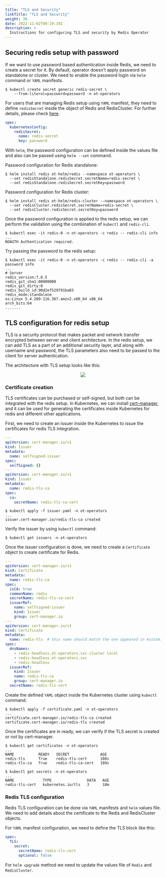 ```yaml
---
title: "TLS and Security"
linkTitle: "TLS and Security"
weight: 30
date: 2022-11-02T00:19:19Z
description: >
  Instructions for configuring TLS and security by Redis Operator
---
```


## Securing redis setup with password

If we want to use password based authentication inside Redis, we need to create a secret for it. By default, operator doesn't apply password on standalone or cluster. We need to enable the password login via `helm` command or `YAML` manifests.

```shell
$ kubectl create secret generic redis-secret \
    --from-literal=password=password -n ot-operators
```

For users that are managing Redis setup using `YAML` manifest, they need to define `redisSecret` inside the object of Redis and RedisCluster. For further details, please check [here](../../crd-reference/redis-api/#existingpasswordsecret).

```yaml
spec:
  kubernetesConfig:
    redisSecret:
      name: redis-secret
      key: password
```

With `helm`, the password configuration can be defined inside the values file and also can be passed using `helm --set` command.

Password configuration for Redis standalone:

```shell
$ helm install redis ot-helm/redis --namespace ot-operators \
  --set redisStandalone.redisSecret.secretName=redis-secret \
  --set redisStandalone.redisSecret.secretKey=password
```

Password configuration for Redis cluster:

```shell
$ helm install redis ot-helm/redis-cluster --namespace ot-operators \
  --set redisCluster.redisSecret.secretName=redis-secret \
  --set redisCluster.redisSecret.secretKey=password
```

Once the password configuration is applied to the redis setup, we can perform the validation using the combination of `kubectl` and `redis-cli`.

```shell
$ kubectl exec -it redis-0 -n ot-operators -c redis -- redis-cli info
...
NOAUTH Authentication required.
```

Try passing the password to the redis setup:

```shell
$ kubectl exec -it redis-0 -n ot-operators -c redis -- redis-cli -a password info
...
# Server
redis_version:7.0.5
redis_git_sha1:00000000
redis_git_dirty:0
redis_build_id:90d2ef529791ba03
redis_mode:standalone
os:Linux 5.4.209-116.367.amzn2.x86_64 x86_64
arch_bits:64
.......
```

## TLS configuration for redis setup

TLS is a security protocol that makes packet and network transfer encrypted between server and client architecture. In the redis setup, we can add TLS as a part of an additional security layer, and along with username and password, the TLS parameters also need to be passed to the client for server authentication.

The architecture with TLS setup looks like this:

<div align="center">
    <img src="../../../../static/images/redis-tls.png">
</div>

### Certificate creation

TLS certificates can be purchased or self-signed, but both can be integrated with the redis setup. In Kubernetes, we can install [cert-manager,](https://cert-manager.io/docs/) and it can be used for generating the certificates inside Kubernetes for redis and different other applications.

First, we need to create an issuer inside the Kubernetes to issue the certificates for redis TLS integration.

```yaml
---
apiVersion: cert-manager.io/v1
kind: Issuer
metadata:
  name: selfsigned-issuer
spec:
  selfSigned: {}
---
apiVersion: cert-manager.io/v1
kind: Issuer
metadata:
  name: redis-tls-ca
spec:
  ca:
    secretName: redis-tls-ca-cert
```

```shell
$ kubectl apply -f issuer.yaml -n ot-operators
...
issuer.cert-manager.io/redis-tls-ca created
```

Verify the issuer by using `kubectl` command:

```shell
$ kubectl get issuers -n ot-operators
```

Once the issuer configuration is done, we need to create a `Certificate` object to create certificate for Redis.

```yaml
---
apiVersion: cert-manager.io/v1
kind: Certificate
metadata:
  name: redis-tls-ca
spec:
  isCA: true
  commonName: redis
  secretName: redis-tls-ca-cert
  issuerRef:
    name: selfsigned-issuer
    kind: Issuer
    group: cert-manager.io
---
apiVersion: cert-manager.io/v1
kind: Certificate
metadata:
  name: redis-tls  # this name should match the one appeared in kustomizeconfig.yaml
spec:
  dnsNames:
    - redis-headless.ot-operators.svc.cluster.local
    - redis-headless.ot-operators.svc
    - redis-headless
  issuerRef:
    kind: Issuer
    name: redis-tls-ca
    group: cert-manager.io
  secretName: redis-tls-cert
```

Create the defined `YAML` object inside the Kubernetes cluster using `kubectl` command:

```shell
$ kubectl apply -f certificate.yaml -n ot-operators
...
certificate.cert-manager.io/redis-tls-ca created
certificate.cert-manager.io/redis-tls created
```

Once the certificates are in ready, we can verify if the TLS secret is created or not by cert-manager.

```shell
$ kubectl get certificates -n ot-operators
...
NAME           READY   SECRET              AGE
redis-tls      True    redis-tls-cert      108s
redis-tls-ca   True    redis-tls-ca-cert   109s
```

```shell
$ kubectl get secrets -n ot-operators
...
NAME             TYPE                DATA   AGE
redis-tls-cert   kubernetes.io/tls   3      18m
```

### Redis TLS configuration

Redis TLS configuration can be done via `YAML` manifests and `helm` values file. We need to add details about the certificate to the Redis and RedisCluster objects.

For `YAML` manifest configuration, we need to define the TLS block like this:

```yaml
spec:
  TLS:
    secret:
      secretName: redis-tls-cert
      optional: false
```

For `helm upgrade` method we need to update the values file of `Redis` and `RedisCluster`.
